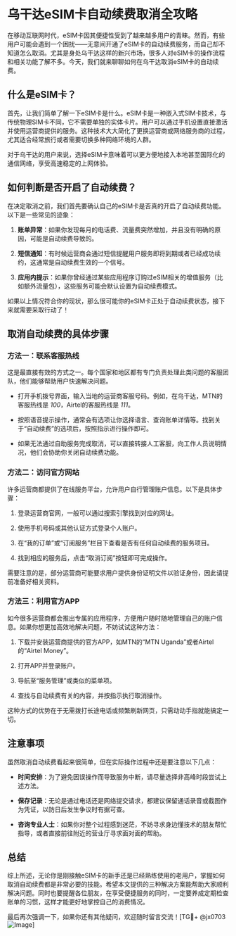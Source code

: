 # 乌干达eSIM卡自动续费取消全攻略

在移动互联网时代，eSIM卡因其便捷性受到了越来越多用户的青睐。然而，有些用户可能会遇到一个困扰——无意间开通了eSIM卡的自动续费服务，而自己却不知道怎么取消。尤其是身处乌干达这样的新兴市场，很多人对eSIM卡的操作流程和相关功能了解不多。今天，我们就来聊聊如何在乌干达取消eSIM卡的自动续费。

## 什么是eSIM卡？

首先，让我们简单了解一下eSIM卡是什么。eSIM卡是一种嵌入式SIM卡技术，与传统物理SIM卡不同，它不需要单独的实体卡片。用户可以通过手机设置直接激活并使用运营商提供的服务。这种技术大大简化了更换运营商或网络服务商的过程，尤其适合经常旅行或者需要切换多种网络环境的人群。

对于乌干达的用户来说，选择eSIM卡意味着可以更方便地接入本地甚至国际化的通信网络，享受高速稳定的上网体验。

## 如何判断是否开启了自动续费？

在决定取消之前，我们首先要确认自己的eSIM卡是否真的开启了自动续费功能。以下是一些常见的迹象：

1. **账单异常**：如果你发现每月的电话费、流量费突然增加，并且没有明确的原因，可能是自动续费导致的。
   
2. **短信通知**：有时候运营商会通过短信提醒用户服务即将到期或者已经成功续约，这通常是自动续费生效的一个信号。

3. **应用内提示**：如果你曾经通过某些应用程序订购过eSIM相关的增值服务（比如额外流量包），这些服务可能会默认设置为自动续费模式。

如果以上情况符合你的现状，那么很可能你的eSIM卡正处于自动续费状态，接下来就需要采取行动了！

## 取消自动续费的具体步骤

### 方法一：联系客服热线

这是最直接有效的方式之一。每个国家和地区都有专门负责处理此类问题的客服团队，他们能够帮助用户快速解决问题。

- 打开手机拨号界面，输入当地的运营商客服号码。例如，在乌干达，MTN的客服热线是 *100*，Airtel的客服热线是 *111*。
  
- 按照语音提示操作，通常会有选项让你选择语言、查询账单详情等。找到关于“自动续费”的选项后，按照指示进行操作即可。

- 如果无法通过自助服务完成取消，可以直接转接人工客服，向工作人员说明情况，他们会协助你关闭自动续费功能。

### 方法二：访问官方网站

许多运营商都提供了在线服务平台，允许用户自行管理账户信息。以下是具体步骤：

1. 登录运营商官网，一般可以通过搜索引擎找到对应的网址。
   
2. 使用手机号码或其他认证方式登录个人账户。

3. 在“我的订单”或“订阅服务”栏目下查看是否有任何自动续费的服务项目。

4. 找到相应的服务后，点击“取消订阅”按钮即可完成操作。

需要注意的是，部分运营商可能要求用户提供身份证明文件以验证身份，因此请提前准备好相关资料。

### 方法三：利用官方APP

如今很多运营商都会推出专属的应用程序，方便用户随时随地管理自己的账户信息。如果你想更加高效地解决问题，不妨试试这种方法：

1. 下载并安装运营商提供的官方APP，如MTN的“MTN Uganda”或者Airtel的“Airtel Money”。

2. 打开APP并登录账户。

3. 导航至“服务管理”或类似的菜单项。

4. 查找与自动续费有关的内容，并按指示执行取消操作。

这种方式的优势在于无需拨打长途电话或频繁刷新网页，只需动动手指就能搞定一切。

## 注意事项

虽然取消自动续费看起来很简单，但在实际操作过程中还是要注意以下几点：

- **时间安排**：为了避免因误操作而导致服务中断，请尽量选择非高峰时段尝试上述方法。

- **保存记录**：无论是通过电话还是网络提交请求，都建议保留通话录音或截图作为凭证，以防日后发生争议时有据可查。

- **咨询专业人士**：如果你对整个过程感到迷茫，不妨寻求身边懂技术的朋友帮忙指导，或者直接前往附近的营业厅寻求面对面的帮助。

## 总结

综上所述，无论你是刚接触eSIM卡的新手还是已经熟练使用的老用户，掌握如何取消自动续费都是非常必要的技能。希望本文提供的三种解决方案能帮助大家顺利解决问题。同时也要提醒各位朋友，在享受便捷服务的同时，一定要养成定期检查账单的习惯，这样才能更好地掌控自己的消费情况。

最后再次强调一下，如果你还有其他疑问，欢迎随时留言交流！[TG💪+ @jx0703 ![Image](https://github.com/user-attachments/assets/dbca1d08-cadb-493c-b0ec-ad6f7a83f270)]